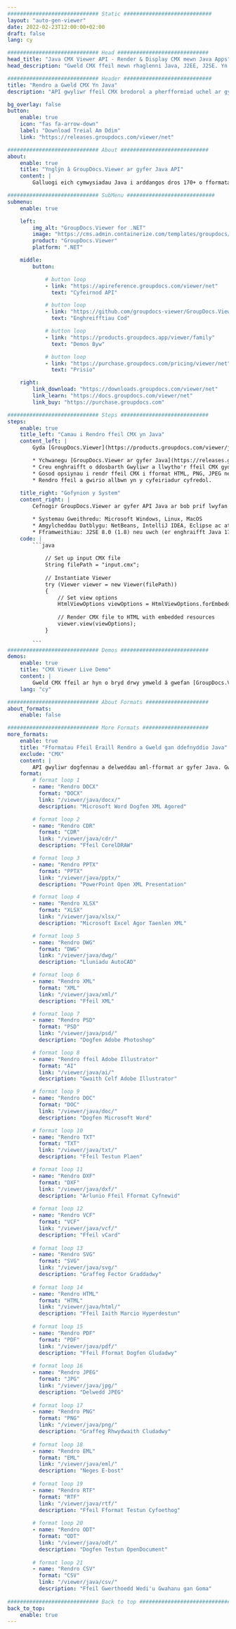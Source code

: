 ```yaml
---
############################# Static ############################
layout: "auto-gen-viewer"
date: 2022-02-23T12:00:00+02:00
draft: false
lang: cy

############################# Head #############################
head_title: "Java CMX Viewer API - Render & Display CMX mewn Java Apps"
head_description: "Gweld CMX ffeil mewn rhaglenni Java, J2EE, J2SE. Yn cefnogi gwylio dros 170 o fformatau ffeil dogfen a delwedd mewn modd HTML, PDF neu ddelwedd gyda nodweddion uwch i reoli opsiynau gwylio dogfennau."

############################# Header ############################
title: "Rendro a Gweld CMX Yn Java" 
description: "API gwyliwr ffeil CMX brodorol a pherfformiad uchel ar gyfer cymwysiadau seiliedig ar Java, J2EE a J2SE, gan gefnogi ystod eang o nodweddion ychwanegol i addasu ymddangosiad fformat y ddogfen allbwn." 

bg_overlay: false
button:
    enable: true
    icon: "fas fa-arrow-down"
    label: "Download Treial Am Ddim"
    link: "https://releases.groupdocs.com/viewer/net"

############################# About ############################
about:
    enable: true
    title: "Ynglŷn â GroupDocs.Viewer ar gyfer Java API" 
    content: |
        Galluogi eich cymwysiadau Java i arddangos dros 170+ o fformatau ffeil mewn moddau HTML, PDF neu ddelwedd gan ddefnyddio GroupDocs.Viewer ar gyfer Java APIs heb unrhyw feddalwedd ychwanegol wedi'i gosod; megis Microsoft Office, Apache Open Office, Adobe Acrobat Reader ac ati. Gall datblygwyr weld yr holl ddelweddau poblogaidd a mathau o ddogfen yn hawdd gan gynnwys Microsoft Office, OpenDocument, HTML, PDF, Archif, Diagramau, Photoshop, AutoCAD a fformatau iaith raglennu y tu mewn i'r rhaglenni Java gyda rendrad cyflym ac o'r ansawdd uchaf.

############################# SubMenu ############################
submenu:
    enable: true

    left:
        img_alt: "GroupDocs.Viewer for .NET"
        image: "https://cms.admin.containerize.com/templates/groupdocs/images/product-logos/90x90-noborder/groupdocs-viewer-net.png"
        product: "GroupDocs.Viewer"
        platform: ".NET"

    middle:
        button:

            # button loop
            - link: "https://apireference.groupdocs.com/viewer/net"
              text: "Cyfeirnod API"

            # button loop
            - link: "https://github.com/groupdocs-viewer/GroupDocs.Viewer-for-.NET"
              text: "Enghreifftiau Cod"

            # button loop
            - link: "https://products.groupdocs.app/viewer/family"
              text: "Demos Byw"

            # button loop
            - link: "https://purchase.groupdocs.com/pricing/viewer/net"
              text: "Prisio"

    right:
        link_download: "https://downloads.groupdocs.com/viewer/net"
        link_learn: "https://docs.groupdocs.com/viewer/net"
        link_buy: "https://purchase.groupdocs.com"

############################# Steps ############################
steps:
    enable: true
    title_left: "Camau i Rendro ffeil CMX yn Java" 
    content_left: |
        Gyda [GroupDocs.Viewer](https://products.groupdocs.com/viewer/java/) gallwch rendro CMX i HTML, JPEG, PNG neu PDF mewn ychydig o gamau.

        * Ychwanegu [GroupDocs.Viewer ar gyfer Java](https://releases.groupdocs.com/viewer/java/) fel dibyniaeth i'ch prosiect. 
        * Creu enghraifft o ddosbarth Gwyliwr a llwytho'r ffeil CMX gyda llwybr llawn. 
        * Gosod opsiynau i rendr ffeil CMX i fformat HTML, PNG, JPEG neu PDF. 
        * Rendro ffeil a gwirio allbwn yn y cyfeiriadur cyfredol. 
        
    title_right: "Gofynion y System" 
    content_right: |
        Cefnogir GroupDocs.Viewer ar gyfer API Java ar bob prif lwyfan a system weithredu. Cyn gweithredu'r cod isod, gwnewch yn siŵr bod gennych y rhagofynion canlynol wedi'u gosod ar eich system.

        * Systemau Gweithredu: Microsoft Windows, Linux, MacOS 
        * Amgylcheddau Datblygu: NetBeans, IntelliJ IDEA, Eclipse ac ati. 
        * Fframweithiau: J2SE 8.0 (1.8) neu uwch (er enghraifft Java 17) 
    code: |
        ```java
                        
            // Set up input CMX file
            String filePath = "input.cmx";
        
            // Instantiate Viewer
            try (Viewer viewer = new Viewer(filePath))
            {
            	// Set view options 
            	HtmlViewOptions viewOptions = HtmlViewOptions.forEmbeddedResources();
                    
            	// Render CMX file to HTML with embedded resources
            	viewer.view(viewOptions);
            }
             
        ```
############################# Demos ############################
demos:
    enable: true
    title: "CMX Viewer Live Demo"
    content: |
        Gweld CMX ffeil ar hyn o bryd drwy ymweld â gwefan [GroupDocs.Viewer Online Apps](https://products.groupdocs.app/viewer/cmx).
    lang: "cy"

############################# About Formats ####################
about_formats:
    enable: false

############################# More Formats #####################
more_formats:
    enable: true
    title: "Fformatau Ffeil Eraill Rendro a Gweld gan ddefnyddio Java"
    exclude: "CMX"
    content: |
        API gwyliwr dogfennau a delweddau aml-fformat ar gyfer Java. Gweld rhai o'r fformatau ffeil poblogaidd isod heb unrhyw wylwyr allanol.
    format: 
        # format loop 1
        - name: "Rendro DOCX"
          format: "DOCX"
          link: "/viewer/java/docx/"
          description: "Microsoft Word Dogfen XML Agored" 

        # format loop 2
        - name: "Rendro CDR" 
          format: "CDR"
          link: "/viewer/java/cdr/"
          description: "Ffeil CorelDRAW" 

        # format loop 3
        - name: "Rendro PPTX"
          format: "PPTX"
          link: "/viewer/java/pptx/"
          description: "PowerPoint Open XML Presentation" 

        # format loop 4
        - name: "Rendro XLSX"
          format: "XLSX"
          link: "/viewer/java/xlsx/"
          description: "Microsoft Excel Agor Taenlen XML" 

        # format loop 5
        - name: "Rendro DWG"
          format: "DWG"
          link: "/viewer/java/dwg/"
          description: "Lluniadu AutoCAD"

        # format loop 6
        - name: "Rendro XML"
          format: "XML"
          link: "/viewer/java/xml/"
          description: "Ffeil XML"

        # format loop 7
        - name: "Rendro PSD"
          format: "PSD"
          link: "/viewer/java/psd/"
          description: "Dogfen Adobe Photoshop"

        # format loop 8
        - name: "Rendro ffeil Adobe Illustrator"
          format: "AI"
          link: "/viewer/java/ai/"
          description: "Gwaith Celf Adobe Illustrator"

        # format loop 9
        - name: "Rendro DOC"
          format: "DOC"
          link: "/viewer/java/doc/"
          description: "Dogfen Microsoft Word" 

        # format loop 10
        - name: "Rendro TXT" 
          format: "TXT"
          link: "/viewer/java/txt/"
          description: "Ffeil Testun Plaen" 

        # format loop 11
        - name: "Rendro DXF" 
          format: "DXF"
          link: "/viewer/java/dxf/"
          description: "Arlunio Ffeil Fformat Cyfnewid"  
          
        # format loop 12
        - name: "Rendro VCF"
          format: "VCF"
          link: "/viewer/java/vcf/"
          description: "Ffeil vCard"  
              
        # format loop 13
        - name: "Rendro SVG"
          format: "SVG"
          link: "/viewer/java/svg/"
          description: "Graffeg Fector Graddadwy" 
          
        # format loop 14
        - name: "Rendro HTML"
          format: "HTML"
          link: "/viewer/java/html/"
          description: "Ffeil Iaith Marcio Hyperdestun" 
          
        # format loop 15
        - name: "Rendro PDF"
          format: "PDF"
          link: "/viewer/java/pdf/"
          description: "Ffeil Fformat Dogfen Gludadwy"
          
        # format loop 16
        - name: "Rendro JPEG"
          format: "JPG"
          link: "/viewer/java/jpg/"
          description: "Delwedd JPEG"
          
        # format loop 17
        - name: "Rendro PNG"
          format: "PNG"
          link: "/viewer/java/png/"
          description: "Graffeg Rhwydwaith Cludadwy" 
          
        # format loop 18
        - name: "Rendro EML"
          format: "EML"
          link: "/viewer/java/eml/"
          description: "Neges E-bost" 
          
        # format loop 19
        - name: "Rendro RTF"
          format: "RTF"
          link: "/viewer/java/rtf/"
          description: "Ffeil Fformat Testun Cyfoethog" 
          
        # format loop 20
        - name: "Rendro ODT"
          format: "ODT"
          link: "/viewer/java/odt/"
          description: "Dogfen Testun OpenDocument" 
          
        # format loop 21
        - name: "Rendro CSV"
          format: "CSV"
          link: "/viewer/java/csv/"
          description: "Ffeil Gwerthoedd Wedi'u Gwahanu gan Goma" 
          
############################# Back to top ###############################
back_to_top:
    enable: true
---
```

